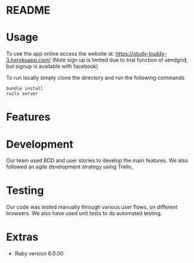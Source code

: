 # README

# Usage
To use the app online access the website at: https://study-buddy-3.herokuapp.com/
(Note sign up is limited due to trial function of sendgrid, but signup is available with facebook)

To run locally simply clone the directory and run the following commands

```
bundle install
rails server
```

# Features

# Development
Our team used BDD and user stories to develop the main features.
We also followed an agile development strategy using Trello, 

# Testing
Our code was tested manually through various user flows, on different browsers.
We also have used unit tests to do automated testing.


# Extras

* Ruby version 6.0.00
